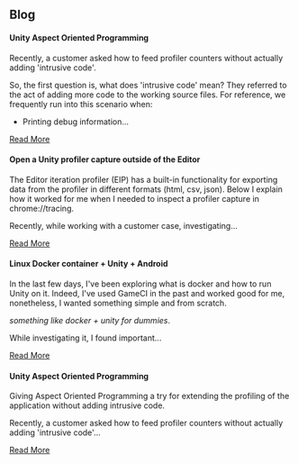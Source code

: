 ## Blog

#### Unity Aspect Oriented Programming

Recently, a customer asked how to feed profiler counters without actually adding 'intrusive code'.

So, the first question is, what does 'intrusive code' mean?
They referred to the act of adding more code to the working source files. For reference, we frequently run into this scenario when:
- Printing debug information...

[Read More](./../2023/2023-05-16.md)

#### Open a Unity profiler capture outside of the Editor

The Editor iteration profiler (EIP) has a built-in functionality for exporting data from the profiler in different formats (html, csv, json). Below I explain how it worked for me when I needed to inspect a profiler capture in chrome://tracing.

Recently, while working with a customer case, investigating...

[Read More](./../2023/2023-04-01.md)

#### Linux Docker container + Unity + Android

In the last few days, I've been exploring what is docker and how to run Unity on it. Indeed, I've used GameCI in the past and worked good for me, nonetheless, I wanted something simple and from scratch.

*something like docker + unity for dummies*.

While investigating it, I found important...

[Read More](./../2023/2023-03-16.md)


#### Unity Aspect Oriented Programming

Giving Aspect Oriented Programming a try for extending the profiling of the application without adding intrusive code.

Recently, a customer asked how to feed profiler counters without actually adding 'intrusive code'...

[Read More](./../2023/2023-03-10.md)